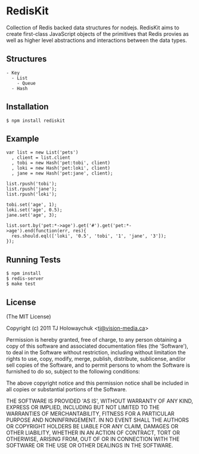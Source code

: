 
# RedisKit

  Collection of Redis backed data structures for nodejs. RedisKit aims to create first-class JavaScript objects of the primitives that Redis provies as well as higher level abstractions and interactions between the data types.

## Structures

    - Key
      - List
        - Queue
      - Hash

## Installation

    $ npm install rediskit

## Example

    var list = new List('pets')
      , client = list.client
      , tobi = new Hash('pet:tobi', client)
      , loki = new Hash('pet:loki', client)
      , jane = new Hash('pet:jane', client);

    list.rpush('tobi');
    list.rpush('jane');
    list.rpush('loki');

    tobi.set('age', 1);
    loki.set('age', 0.5);
    jane.set('age', 3);

    list.sort.by('pet:*->age').get('#').get('pet:*->age').end(function(err, res){
      res.should.eql(['loki', '0.5', 'tobi', '1', 'jane', '3']);
    });

## Running Tests

    $ npm install
    $ redis-server
    $ make test

## License 

(The MIT License)

Copyright (c) 2011 TJ Holowaychuk &lt;tj@vision-media.ca&gt;

Permission is hereby granted, free of charge, to any person obtaining
a copy of this software and associated documentation files (the
'Software'), to deal in the Software without restriction, including
without limitation the rights to use, copy, modify, merge, publish,
distribute, sublicense, and/or sell copies of the Software, and to
permit persons to whom the Software is furnished to do so, subject to
the following conditions:

The above copyright notice and this permission notice shall be
included in all copies or substantial portions of the Software.

THE SOFTWARE IS PROVIDED 'AS IS', WITHOUT WARRANTY OF ANY KIND,
EXPRESS OR IMPLIED, INCLUDING BUT NOT LIMITED TO THE WARRANTIES OF
MERCHANTABILITY, FITNESS FOR A PARTICULAR PURPOSE AND NONINFRINGEMENT.
IN NO EVENT SHALL THE AUTHORS OR COPYRIGHT HOLDERS BE LIABLE FOR ANY
CLAIM, DAMAGES OR OTHER LIABILITY, WHETHER IN AN ACTION OF CONTRACT,
TORT OR OTHERWISE, ARISING FROM, OUT OF OR IN CONNECTION WITH THE
SOFTWARE OR THE USE OR OTHER DEALINGS IN THE SOFTWARE.